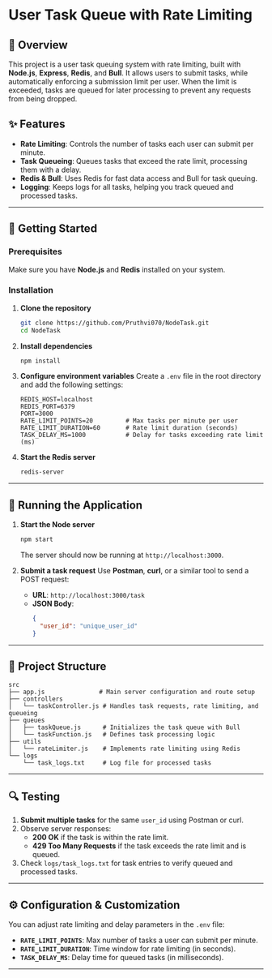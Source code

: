# User Task Queue with Rate Limiting

## 📜 Overview
This project is a user task queuing system with rate limiting, built with **Node.js**, **Express**, **Redis**, and **Bull**. It allows users to submit tasks, while automatically enforcing a submission limit per user. When the limit is exceeded, tasks are queued for later processing to prevent any requests from being dropped.

## ✨ Features
- **Rate Limiting**: Controls the number of tasks each user can submit per minute.
- **Task Queueing**: Queues tasks that exceed the rate limit, processing them with a delay.
- **Redis & Bull**: Uses Redis for fast data access and Bull for task queuing.
- **Logging**: Keeps logs for all tasks, helping you track queued and processed tasks.

---

## 🚀 Getting Started

### Prerequisites
Make sure you have **Node.js** and **Redis** installed on your system.

### Installation

1. **Clone the repository**
   ```bash
   git clone https://github.com/Pruthvi070/NodeTask.git
   cd NodeTask
   ```

2. **Install dependencies**
   ```bash
   npm install
   ```

3. **Configure environment variables**
   Create a `.env` file in the root directory and add the following settings:
   ```plaintext
   REDIS_HOST=localhost
   REDIS_PORT=6379
   PORT=3000
   RATE_LIMIT_POINTS=20         # Max tasks per minute per user
   RATE_LIMIT_DURATION=60       # Rate limit duration (seconds)
   TASK_DELAY_MS=1000           # Delay for tasks exceeding rate limit (ms)
   ```

4. **Start the Redis server**
   ```bash
   redis-server
   ```

---

## 🏃 Running the Application

1. **Start the Node server**
   ```bash
   npm start
   ```
   The server should now be running at `http://localhost:3000`.

2. **Submit a task request**
   Use **Postman**, **curl**, or a similar tool to send a POST request:

   - **URL**: `http://localhost:3000/task`
   - **JSON Body**:
     ```json
     {
       "user_id": "unique_user_id"
     }
     ```

---

## 📂 Project Structure

```plaintext
src
├── app.js               # Main server configuration and route setup
├── controllers
│   └── taskController.js # Handles task requests, rate limiting, and queueing
├── queues
│   ├── taskQueue.js      # Initializes the task queue with Bull
│   └── taskFunction.js   # Defines task processing logic
├── utils
│   └── rateLimiter.js    # Implements rate limiting using Redis
└── logs
    └── task_logs.txt     # Log file for processed tasks
```

---

## 🔍 Testing

1. **Submit multiple tasks** for the same `user_id` using Postman or curl.
2. Observe server responses:
   - **200 OK** if the task is within the rate limit.
   - **429 Too Many Requests** if the task exceeds the rate limit and is queued.
3. Check `logs/task_logs.txt` for task entries to verify queued and processed tasks.

---

## ⚙️ Configuration & Customization
You can adjust rate limiting and delay parameters in the `.env` file:

- **`RATE_LIMIT_POINTS`**: Max number of tasks a user can submit per minute.
- **`RATE_LIMIT_DURATION`**: Time window for rate limiting (in seconds).
- **`TASK_DELAY_MS`**: Delay time for queued tasks (in milliseconds).

---
